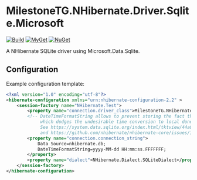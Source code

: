 # MilestoneTG.NHibernate.Driver.Sqlite.Microsoft

[![Build](https://milestonetg.visualstudio.com/_apis/public/build/definitions/8468d2c8-8497-4e19-9420-4dfcb015c134/29/badge)](https://milestonetg.visualstudio.com/Milestone/_build/index?definitionId=29)
[![MyGet](https://img.shields.io/myget/vpre/MilestoneTG.NHibernate.Driver.Sqlite.Microsoft.svg?semVer=2.0.0)](https://www.myget.org/feed/milestonetg-public/package/nuget/MilestoneTG.NHibernate.Driver.Sqlite.Microsoft/)
[![NuGet](https://img.shields.io/nuget/vpre/MilestoneTG.NHibernate.Driver.Sqlite.Microsoft.svg?semVer=2.0.0)](https://www.nuget.org/packages/MilestoneTG.NHibernate.Driver.Sqlite.Microsoft/)


A NHibernate SQLite driver using Microsoft.Data.Sqlite.

## Configuration

Example configuration template:

``` xml
<?xml version="1.0" encoding="utf-8"?>
<hibernate-configuration xmlns="urn:nhibernate-configuration-2.2" >
	<session-factory name="NHibernate.Test">
		<property name="connection.driver_class">MilestoneTG.NHibernate.Driver.Sqlite.Microsoft.MicrosoftSqliteDriver, MilestoneTG.NHibernate.Driver.Sqlite.Microsoft</property>
		<!-- DateTimeFormatString allows to prevent storing the fact that written date was having kind UTC,
		     which dodges the undesirable time conversion to local done on reads by System.Data.SQLite.
		     See https://system.data.sqlite.org/index.html/tktview/44a0955ea344a777ffdbcc077831e1adc8b77a36
		     and https://github.com/nhibernate/nhibernate-core/issues/1362 -->
		<property name="connection.connection_string">
			Data Source=nhibernate.db;
			DateTimeFormatString=yyyy-MM-dd HH:mm:ss.FFFFFFF;
		</property>
		<property name="dialect">NHibernate.Dialect.SQLiteDialect</property>
	</session-factory>
</hibernate-configuration>
```
